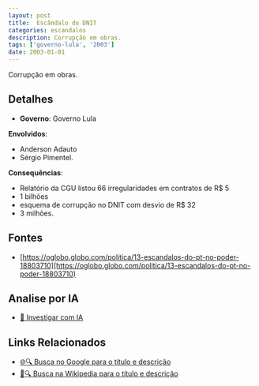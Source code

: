 ```yaml
---
layout: post
title:  Escândalo do DNIT
categories: escandalos
description: Corrupção em obras.
tags: ['governo-lula', '2003']
date: 2003-01-01
---
```


Corrupção em obras.

## Detalhes
- **Governo**: Governo Lula

**Envolvidos**:
- Anderson Adauto
- Sérgio Pimentel.


**Consequências**:
- Relatório da CGU listou 66 irregularidades em contratos de R$ 5
- 1 bilhões
- esquema de corrupção no DNIT com desvio de R$ 32
- 3 milhões.


## Fontes
- [https://oglobo.globo.com/politica/13-escandalos-do-pt-no-poder-18803710](https://oglobo.globo.com/politica/13-escandalos-do-pt-no-poder-18803710)


## Analise por IA
- [🤖 Investigar com IA](https://www.perplexity.ai/search?q=Esc%C3%A2ndalo%20do%20DNIT%20Corrup%C3%A7%C3%A3o%20em%20obras.%20Governo%20Lula)

## Links Relacionados
- [🌐🔍 Busca no Google para o título e descrição](https://www.google.com/search?q=Esc%C3%A2ndalo%20do%20DNIT%20Corrup%C3%A7%C3%A3o%20em%20obras.%20Governo%20Lula)
- [📖🔍 Busca na Wikipedia para o título e descrição](https://pt.wikipedia.org/w/index.php?search=Esc%C3%A2ndalo%20do%20DNIT%20Corrup%C3%A7%C3%A3o%20em%20obras.%20Governo%20Lula)


